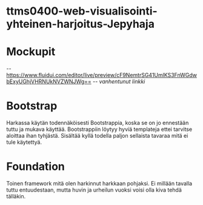 # ttms0400-web-visualisointi-yhteinen-harjoitus-Jepyhaja

# Mockupit
-- https://www.fluidui.com/editor/live/preview/cF9NemtrSG41UmlKS3FnWGdwbExyUGhjVHRNUkNVZWNJWg== --
*vanhentunut linkki*


# Bootstrap
Harkassa käytän todennäköisesti Bootstrappia, koska se on jo ennestään tuttu ja mukava käyttää. Bootstrappiin löytyy hyviä templateja ettei tarvitse aloittaa ihan tyhjästä. Sisältää kyllä todella paljon sellaista tavaraa mitä ei tule käytettyä.

# Foundation
Toinen framework mitä olen harkinnut harkkaan pohjaksi. Ei millään tavalla tuttu entuudestaan, mutta huvin ja urheilun vuoksi voisi olla kiva tehdä tälläkin.
